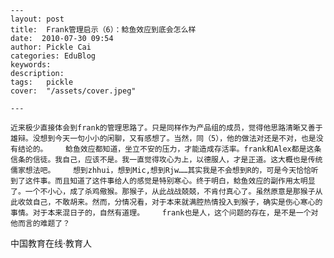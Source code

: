 
    ---
    layout: post  
    title:  Frank管理启示（6）：鲶鱼效应到底会怎么样  
    date:  2010-07-30 09:54  
    author: Pickle Cai  
    categories: EduBlog  
    keywords: 
    description:   
    tags:	pickle   
    cover:  "/assets/cover.jpeg"  

    ---  
    
    近来极少直接体会到frank的管理思路了。只是同样作为产品组的成员，觉得他思路清晰又善于雄辩。没想到今天一句小小的闲聊，又有感想了。当然，同（5），他的做法对还是不对，也是没有结论的。    鲶鱼效应都知道，坐立不安的压力，才能造成存活率。frank和Alex都是这条信条的信徒。我自己，应该不是。我一直觉得攻心为上，以德服人，才是正道。这大概也是传统儒家想法吧。    想到zhhui，想到Mic,想到Rjw……其实我是不会想到R的，可是今天恰恰听到了这件事。而且知道了这件事给人的感觉是特别寒心。终于明白，鲶鱼效应的副作用太明显了。一个不小心，成了杀鸡儆猴。那猴子，从此战战兢兢，不肯付真心了。虽然原意是那猴子从此收敛自己，不敢胡来。然而，分情况看，对于本来就满腔热情投入到猴子，确实是伤心寒心的事情。对于本来混日子的，自然有道理。    frank也是人，这个问题的存在，是不是一个对他而言的难题了？

		

		    
 中国教育在线·教育人

